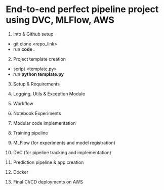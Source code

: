 # End-to-end perfect pipeline project using DVC, MLFlow, AWS

1. Into & Github setup
- git clone <repo_link>
- run __code .__

2. Project template creation
- script <template.py>
- run __python template.py__

3. Setup & Requirements

4. Logging, Utils & Exception Module

5. Workflow

6. Notebook Experiments

7. Modular code implementation

8. Training pipeline

9. MLFlow (for experiments and model registration)

10. DVC (for pipeline tracking and implementation)

11. Prediction pipeline & app creation

12. Docker

13. Final CI/CD deployments on AWS